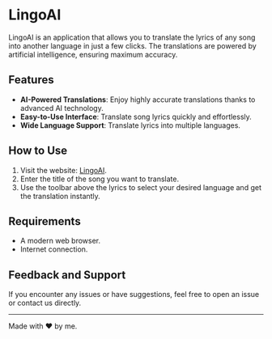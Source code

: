 # LingoAI

LingoAI is an application that allows you to translate the lyrics of any song into another language in just a few clicks. The translations are powered by artificial intelligence, ensuring maximum accuracy.

## Features
- **AI-Powered Translations**: Enjoy highly accurate translations thanks to advanced AI technology.
- **Easy-to-Use Interface**: Translate song lyrics quickly and effortlessly.
- **Wide Language Support**: Translate lyrics into multiple languages.

## How to Use
1. Visit the website: [LingoAI](https://lingoai-8ed34.web.app/).
2. Enter the title of the song you want to translate.
3. Use the toolbar above the lyrics to select your desired language and get the translation instantly.

## Requirements
- A modern web browser.
- Internet connection.

## Feedback and Support
If you encounter any issues or have suggestions, feel free to open an issue or contact us directly.

---
Made with ❤️ by me.



